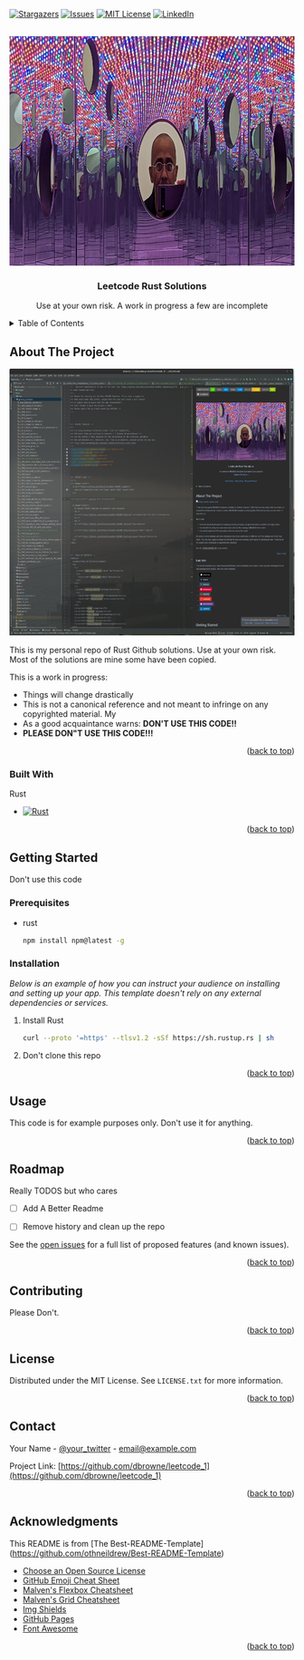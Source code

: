 <!-- Improved compatibility of back to top link: See: https://github.com/othneildrew/Best-README-Template/pull/73 -->
<a name="readme-top"></a>
<!--
*** Thanks for checking out the Best-README-Template. If you have a suggestion
*** that would make this better, please fork the repo and create a pull request
*** or simply open an issue with the tag "enhancement".
*** Don't forget to give the project a star!
*** Thanks again! Now go create something AMAZING! :D
-->



<!-- PROJECT SHIELDS -->
<!--
*** I'm using markdown "reference style" links for readability.
*** Reference links are enclosed in brackets [ ] instead of parentheses ( ).
*** See the bottom of this document for the declaration of the reference variables
*** for contributors-url, forks-url, etc. This is an optional, concise syntax you may use.
*** https://www.markdownguide.org/basic-syntax/#reference-style-links
-->

[![Stargazers][stars-shield]][stars-url]
[![Issues][issues-shield]][issues-url]
[![MIT License][license-shield]][license-url]
[![LinkedIn][linkedin-shield]][linkedin-url]



<!-- PROJECT LOGO -->
<br />
<div align="center">
  <a href="https://github.com/othneildrew/Best-README-Template">
    <img src="images/self.png" alt="Logo" width="1000" height="405">
  </a>

<h3 align="center">Leetcode Rust Solutions</h3>

  <p align="center">
    Use at your own risk.  A work in progress a few are incomplete 
    <br />

  </p>
</div>



<!-- TABLE OF CONTENTS -->
<details>
  <summary>Table of Contents</summary>
  <ol>
    <li>
      <a href="#about-the-project">About The Project</a>
      <ul>
        <li><a href="#built-with">Built With</a></li>
      </ul>
    </li>
    <li>
      <a href="#getting-started">Getting Started</a>
      <ul>
        <li><a href="#prerequisites">Prerequisites</a></li>
        <li><a href="#installation">Installation</a></li>
      </ul>
    </li>
    <li><a href="#usage">Usage</a></li>
    <li><a href="#roadmap">Roadmap</a></li>
    <li><a href="#contributing">Contributing</a></li>
    <li><a href="#license">License</a></li>
    <li><a href="#contact">Contact</a></li>
    <li><a href="#acknowledgments">Acknowledgments</a></li>
  </ol>
</details>



<!-- ABOUT THE PROJECT -->
## About The Project
<div align="left">
  <a href="https://github.com/othneildrew/Best-README-Template">
    <img src="images/drost.png" alt="Logo" width="604" height="471">
  </a>
</div>

This is my personal repo of Rust Github solutions. Use at your own risk. Most of the solutions are mine some have been copied.

This is a work in progress:
* Things will change drastically
* This is not a canonical reference and not meant to infringe on any copyrighted material. My 
* As a good acquaintance warns: **DON'T USE THIS CODE!!**   
* **PLEASE DON"T USE THIS CODE!!!**



<p align="right">(<a href="#readme-top">back to top</a>)</p>



### Built With

Rust 
* [![Rust][Rust.rs]][Rust-url]


<p align="right">(<a href="#readme-top">back to top</a>)</p>



<!-- GETTING STARTED -->
## Getting Started

Don't use this code

### Prerequisites


* rust
  ```sh
  npm install npm@latest -g
  ```

### Installation

_Below is an example of how you can instruct your audience on installing and setting up your app. This template doesn't rely on any external dependencies or services._

1. Install Rust
   ```sh
   curl --proto '=https' --tlsv1.2 -sSf https://sh.rustup.rs | sh

   ```
2. Don't clone this repo

<p align="right">(<a href="#readme-top">back to top</a>)</p>



<!-- USAGE EXAMPLES -->
## Usage

This code is for example purposes only. Don't use it for anything. 

<p align="right">(<a href="#readme-top">back to top</a>)</p>



<!-- ROADMAP -->
## Roadmap
Really TODOS but who cares

- [ ] Add A Better Readme
- [ ] Remove history and clean up the repo


See the [open issues](https://github.com/dbrowne/leetcode_1/issues) for a full list of proposed features (and known issues).

<p align="right">(<a href="#readme-top">back to top</a>)</p>



<!-- CONTRIBUTING -->
## Contributing

Please Don't.  


<p align="right">(<a href="#readme-top">back to top</a>)</p>



<!-- LICENSE -->
## License

Distributed under the MIT License. See `LICENSE.txt` for more information.

<p align="right">(<a href="#readme-top">back to top</a>)</p>



<!-- CONTACT -->
## Contact

Your Name - [@your_twitter](https://twitter.com/your_username) - email@example.com

Project Link: [https://github.com/dbrowne/leetcode_1](https://github.com/dbrowne/leetcode_1)

<p align="right">(<a href="#readme-top">back to top</a>)</p>



<!-- ACKNOWLEDGMENTS -->
## Acknowledgments

This README is from [The Best-README-Template] (https://github.com/othneildrew/Best-README-Template)

* [Choose an Open Source License](https://choosealicense.com)
* [GitHub Emoji Cheat Sheet](https://www.webpagefx.com/tools/emoji-cheat-sheet)
* [Malven's Flexbox Cheatsheet](https://flexbox.malven.co/)
* [Malven's Grid Cheatsheet](https://grid.malven.co/)
* [Img Shields](https://shields.io)
* [GitHub Pages](https://pages.github.com)
* [Font Awesome](https://fontawesome.com)


<p align="right">(<a href="#readme-top">back to top</a>)</p>



<!-- MARKDOWN LINKS & IMAGES -->
<!-- https://www.markdownguide.org/basic-syntax/#reference-style-links -->
[contributors-shield]: https://img.shields.io/github/contributors/othneildrew/Best-README-Template.svg?style=for-the-badge
[contributors-url]: https://github.com/othneildrew/Best-README-Template/graphs/contributors
[stars-shield]:https://img.shields.io/github/commit-activity/m/dbrowne/leetcode_1
[stars-url]: https://img.shields.io/github/commit-activity/m/dbrowne/leetcode_1
[issues-shield]: https://img.shields.io/github/issues-raw/dbrowne/leetcode_1
[issues-url]: https://img.shields.io/github/issues-raw/dbrowne/leetcode_1
[license-shield]: https://img.shields.io/github/license/othneildrew/Best-README-Template.svg
[license-url]: https://github.com/othneildrew/Best-README-Template/blob/master/LICENSE.txt
[linkedin-shield]: https://img.shields.io/badge/-LinkedIn-black.svg?logo=linkedin&colorB=555
[linkedin-url]: https://linkedin.com/in/dwightbrowne
[Rust.rs]: https://www.rust-lang.org/logos/rust-logo-128x128.png
[Rust-url]: https://www.rust-lang.org/


